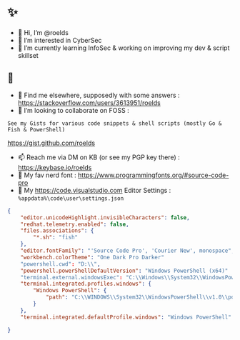 # ✨
- 👋 Hi, I’m @roelds
- 👀 I’m interested in CyberSec
- 🌱 I’m currently learning InfoSec & working on improving my dev & script skillset
## 🤔
- 💬 Find me elsewhere, supposedly with some answers : 
https://stackoverflow.com/users/3613951/roelds
- 💞️ I’m looking to collaborate on FOSS : 

```See my Gists for various code snippets & shell scripts (mostly Go & Fish & PowerShell)```

https://gist.github.com/roelds

- 📫 Reach me via DM on KB (or see my PGP key there) : https://keybase.io/roelds
- 🔭 My fav nerd font : https://www.programmingfonts.org/#source-code-pro
- 🎨 My https://code.visualstudio.com Editor Settings : 
```%appdata%\code\user\settings.json```
```json
{
    "editor.unicodeHighlight.invisibleCharacters": false,
    "redhat.telemetry.enabled": false,
    "files.associations": {
        "*.sh": "fish"
    },
    "editor.fontFamily": "'Source Code Pro', 'Courier New', monospace",
    "workbench.colorTheme": "One Dark Pro Darker"
    "powershell.cwd": "D:\\",
    "powershell.powerShellDefaultVersion": "Windows PowerShell (x64)"
    "terminal.external.windowsExec": "C:\\Windows\\System32\\WindowsPowerShell\\v1.0\\powershell.exe",
    "terminal.integrated.profiles.windows": {
        "Windows PowerShell": {
            "path": "C:\\WINDOWS\\System32\\WindowsPowerShell\\v1.0\\powershell.exe"
        }
    },
    "terminal.integrated.defaultProfile.windows": "Windows PowerShell"

}
```

<!---
roelds/roelds is a ✨ special ✨ repository because its `README.md` (this file) appears on your GitHub profile.
You can click the Preview link to take a look at your changes.
--->

